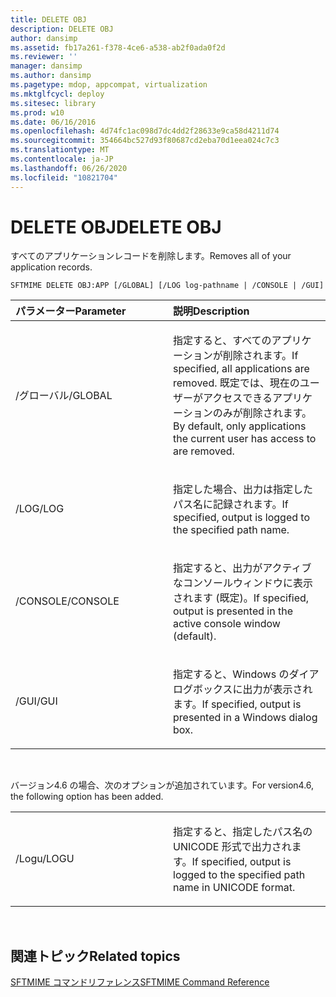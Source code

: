 ```yaml
---
title: DELETE OBJ
description: DELETE OBJ
author: dansimp
ms.assetid: fb17a261-f378-4ce6-a538-ab2f0ada0f2d
ms.reviewer: ''
manager: dansimp
ms.author: dansimp
ms.pagetype: mdop, appcompat, virtualization
ms.mktglfcycl: deploy
ms.sitesec: library
ms.prod: w10
ms.date: 06/16/2016
ms.openlocfilehash: 4d74fc1ac098d7dc4dd2f28633e9ca58d4211d74
ms.sourcegitcommit: 354664bc527d93f80687cd2eba70d1eea024c7c3
ms.translationtype: MT
ms.contentlocale: ja-JP
ms.lasthandoff: 06/26/2020
ms.locfileid: "10821704"
---
```

# <span data-ttu-id="3140e-103">DELETE OBJ</span><span class="sxs-lookup"><span data-stu-id="3140e-103">DELETE OBJ</span></span>


<span data-ttu-id="3140e-104">すべてのアプリケーションレコードを削除します。</span><span class="sxs-lookup"><span data-stu-id="3140e-104">Removes all of your application records.</span></span>

`SFTMIME DELETE OBJ:APP [/GLOBAL] [/LOG log-pathname | /CONSOLE | /GUI]`

<table>
<colgroup>
<col width="50%" />
<col width="50%" />
</colgroup>
<thead>
<tr class="header">
<th align="left"><span data-ttu-id="3140e-105">パラメーター</span><span class="sxs-lookup"><span data-stu-id="3140e-105">Parameter</span></span></th>
<th align="left"><span data-ttu-id="3140e-106">説明</span><span class="sxs-lookup"><span data-stu-id="3140e-106">Description</span></span></th>
</tr>
</thead>
<tbody>
<tr class="odd">
<td align="left"><p><span data-ttu-id="3140e-107">/グローバル</span><span class="sxs-lookup"><span data-stu-id="3140e-107">/GLOBAL</span></span></p></td>
<td align="left"><p><span data-ttu-id="3140e-108">指定すると、すべてのアプリケーションが削除されます。</span><span class="sxs-lookup"><span data-stu-id="3140e-108">If specified, all applications are removed.</span></span> <span data-ttu-id="3140e-109">既定では、現在のユーザーがアクセスできるアプリケーションのみが削除されます。</span><span class="sxs-lookup"><span data-stu-id="3140e-109">By default, only applications the current user has access to are removed.</span></span></p></td>
</tr>
<tr class="even">
<td align="left"><p><span data-ttu-id="3140e-110">/LOG</span><span class="sxs-lookup"><span data-stu-id="3140e-110">/LOG</span></span></p></td>
<td align="left"><p><span data-ttu-id="3140e-111">指定した場合、出力は指定したパス名に記録されます。</span><span class="sxs-lookup"><span data-stu-id="3140e-111">If specified, output is logged to the specified path name.</span></span></p></td>
</tr>
<tr class="odd">
<td align="left"><p><span data-ttu-id="3140e-112">/CONSOLE</span><span class="sxs-lookup"><span data-stu-id="3140e-112">/CONSOLE</span></span></p></td>
<td align="left"><p><span data-ttu-id="3140e-113">指定すると、出力がアクティブなコンソールウィンドウに表示されます (既定)。</span><span class="sxs-lookup"><span data-stu-id="3140e-113">If specified, output is presented in the active console window (default).</span></span></p></td>
</tr>
<tr class="even">
<td align="left"><p><span data-ttu-id="3140e-114">/GUI</span><span class="sxs-lookup"><span data-stu-id="3140e-114">/GUI</span></span></p></td>
<td align="left"><p><span data-ttu-id="3140e-115">指定すると、Windows のダイアログボックスに出力が表示されます。</span><span class="sxs-lookup"><span data-stu-id="3140e-115">If specified, output is presented in a Windows dialog box.</span></span></p></td>
</tr>
</tbody>
</table>

 

<span data-ttu-id="3140e-116">バージョン4.6 の場合、次のオプションが追加されています。</span><span class="sxs-lookup"><span data-stu-id="3140e-116">For version4.6, the following option has been added.</span></span>

<table>
<colgroup>
<col width="50%" />
<col width="50%" />
</colgroup>
<tbody>
<tr class="odd">
<td align="left"><p><span data-ttu-id="3140e-117">/Logu</span><span class="sxs-lookup"><span data-stu-id="3140e-117">/LOGU</span></span></p></td>
<td align="left"><p><span data-ttu-id="3140e-118">指定すると、指定したパス名の UNICODE 形式で出力されます。</span><span class="sxs-lookup"><span data-stu-id="3140e-118">If specified, output is logged to the specified path name in UNICODE format.</span></span></p></td>
</tr>
</tbody>
</table>

 

## <span data-ttu-id="3140e-119">関連トピック</span><span class="sxs-lookup"><span data-stu-id="3140e-119">Related topics</span></span>


[<span data-ttu-id="3140e-120">SFTMIME コマンドリファレンス</span><span class="sxs-lookup"><span data-stu-id="3140e-120">SFTMIME Command Reference</span></span>](sftmime--command-reference.md)

 

 





